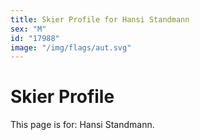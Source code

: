 ```yaml
---
title: Skier Profile for Hansi Standmann
sex: "M"
id: "17988"
image: "/img/flags/aut.svg" 
---
```


# Skier Profile

This page is for: Hansi Standmann.
    